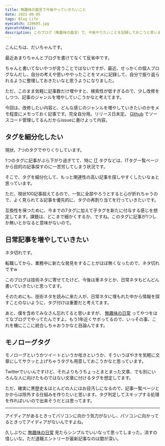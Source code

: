 ```yaml
---
title: 無趣味の戯言で今後やっていきたいこと
date: 2022-06-05
tags: Blog Life
eyecatch: 220605.jpg
eyecatchEmoji:
description: このブログ（無趣味の戯言）で、今後やりたいことを記録しておこうと思います。
---
```


こんにちは、だいちゃんです。

最近あまりちゃんとブログを書けてなくて反省中です。

ちゃんと書いてないやつが言うことではないですが、最近、せっかくの個人ブログなんだし、自分の考えや思いややったことをマメに記録して、自分で振り返られるように整理しておきたいなと思うようになりました。

ただ、このまま気軽に記事数だけ増やすと、検索性が低すぎるので、少し改修をしつつ、記事のジャンルを増やしていこうかなと考えてます。

今回は、改修したい内容と、どんな感じのジャンルを増やしていきたいのかをメモ程度にメモっておく記事です。完全自分用。リリース日未定。 [Github](https://github.com/udcxx/blog-udcxx-me) でソースコード管理してるんだからissueに書けよって内容。

## タグを細分化したい

現状、7つのタグでやりくりしています。

1つのタグに記事がぶら下がり過ぎてて、特に [IT](https://blog.udcxx.me/tags/it/) タグなどは、ITタグ一覧ページから目的の記事探すのに一苦労してしまう状況です。

そこで、タグを細分化して、もっと関連性の高い記事を探しやすくしたいなぁと思っています。

ただ、現状100記事超えてるので、一気に全部やろうとすると心が折れちゃうので、よく見られてる記事を優先的に、タグの再割り当てを行っていきたいです。

互換性を保つために、今までの7タグに加えて子タグを新たに付与する感じを想定してます。課題は、どこまで細かくするか、ですね。このタグに記事が1つしか無いとかなると意味がないので。

## 日常記事を増やしていきたい

ネタ切れです。

転職してから、業務中に新たな発見をすることがほぼ無くなったので、ネタ切れですw

このブログは技術ネタに寄せてたけど、今後は車ネタとか、日常ネタもどんどん書いていきたいと思ってます。

そのためにも、技術ネタを読みに来た人が、日常ネタに埋もれた中から情報を探すことのないように、タグ付けは重要だと考えてます。

あと、僕を含めてみなさん忘れてると思いますが、 [無趣味の日常](https://udcxx.hateblo.jp/) ってやつをはてなブログでやってたんですよ。もう1年近くサボってるので、いっその事、これを機にここに統合しちゃおうかなと目論んでます。

## モノローグタグ

モノローグというかツイートというか呟きというか、そういうぼやきを気軽に文章にしてサクッと上げちゃうタグも用意しておこうかなと思っています。

Twitterでいいんですけど、それよりもうちょっとまとまった文章、でも別にいろんな人に向けたものではない文章に付けるタグを想定してます。

ただ、確実に黒歴史＆ほとんどの人にはお目汚しになるので、記事一覧ページとかからは除外する仕組みを作りたいと思います。タグ判定してスキップする処理を作ればいいので出来そうだとは思ってます。

---

アイディアがあるときってパソコンに向かう気力がないし、パソコンに向かってるときってアイディアがないんですよね。

久しぶりに [無趣味の日常](https://udcxx.hateblo.jp/) 見たらシンプルでいいなって思ってしまった。消すの惜しいな。ただ退職エントリーが最新記事なのは闇が深い。
